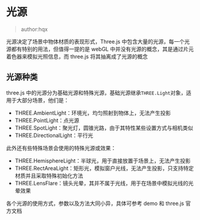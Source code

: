 # 光源

> author:hqx

光源决定了场景中物体材质的表现形式，Three.js 中包含大量的光源，每一个光源都有特别的用法，但值得一提的是 webGL 中并没有光源的概念，其是通过片元着色器来模拟光照信息，而 three.js 将其抽离成了光源的概念

## 光源种类

three.js 中的光源分为基础光源和特殊光源，基础光源继承`THREE.Light`对象，适用于大部分场景，他们是：

- THREE.AmbientLight：环境光，均匀照射到物体上，无法产生投影
- THREE.PointLight：点光源
- THREE.SpotLight：聚光灯，圆锥光路，由于其特性某些设置方式与相机类似
- THREE.DirectionalLight：平行光

此外还有些特殊场景会使用的特殊光源或效果：

- THREE.HemisphereLight：半球光，用于直接放置于场景上，无法产生投影
- THREE.RectAreaLight：矩形光，模拟窗户光线，无法产生投影，只支持特定材质并且采取特殊初始化方法
- THREE.LensFlare：镜头光晕，其并不属于光线，用于在场景中模拟光线的光晕效果

各个光源的使用方式，参数以及方法大同小异，具体可参考 demo 和 three.js 官方文档



